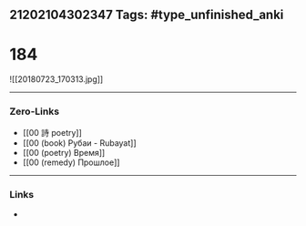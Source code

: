 21202104302347
Tags: #type_unfinished_anki 
---
# 184

![[20180723_170313.jpg]]

---
### Zero-Links
- [[00 詩 poetry]]
- [[00 (book) Рубаи - Rubayat]]
- [[00 (poetry) Время]]
- [[00 (remedy) Прошлое]]
---
### Links
-